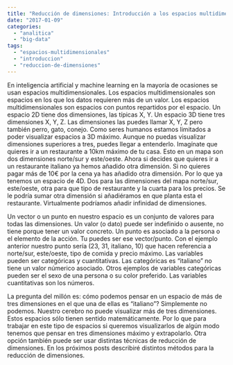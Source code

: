 ```yaml
---
title: "Reducción de dimensiones: Introducción a los espacios multidimensionales"
date: "2017-01-09"
categories: 
  - "analitica"
  - "big-data"
tags: 
  - "espacios-multidimensionales"
  - "introduccion"
  - "reduccion-de-dimensiones"
---
```


En inteligencia artificial y machine learning en la mayoría de ocasiones se usan espacios multidimensionales. Los espacios multidimensionales son espacios en los que los datos requieren más de un valor. Los espacios multidimensionales son espacios con puntos repartidos por el espacio. Un espacio 2D tiene dos dimensiones, las típicas X, Y. Un espacio 3D tiene tres dimensiones X, Y, Z. Las dimensiones las puedes llamar X, Y, Z pero también perro, gato, conejo. Como seres humanos estamos limitados a poder visualizar espacios a 3D máximo. Aunque no puedas visualizar dimensiones superiores a tres, puedes llegar a entenderlo. Imagínate que quieres ir a un restaurante a 10km máximo de tu casa. Esto en un mapa son dos dimensiones norte/sur y este/oeste. Ahora si decides que quieres ir a un restaurante italiano ya hemos añadido otra dimensión. Si no quieres pagar más de 10€ por la cena ya has añadido otra dimensión. Por lo que ya tenemos un espacio de 4D. Dos para las dimensiones del mapa norte/sur, este/oeste, otra para que tipo de restaurante y la cuarta para los precios. Se le podría sumar otra dimensión si añadiéramos en que planta esta el restaurante. Virtualmente podríamos añadir infinidad de dimensiones.

Un vector o un punto en nuestro espacio es un conjunto de valores para todas las dimensiones. Un valor (o dato) puede ser indefinido o ausente, no tiene porque tener un valor concreto. Un punto es asociado a la persona o el elemento de la acción. Tu puedes ser ese vector/punto. Con el ejemplo anterior nuestro punto sería (23, 31, italiano, 10) que hacen referencia a norte/sur, este/oeste, tipo de comida y precio máximo. Las variables pueden ser categóricas y cuantitativas. Las categóricas es “italiano” no tiene un valor númerico asociado. Otros ejemplos de variables categóricas pueden ser el sexo de una persona o su color preferido. Las variables cuantitativas son los números.

La pregunta del millón es: cómo podemos pensar en un espacio de más de tres dimensiones en el que una de ellas es “italiano”? Simplemente no podemos. Nuestro cerebro no puede visualizar más de tres dimensiones. Estos espacios sólo tienen sentido matemáticamente. Por lo que para trabajar en este tipo de espacios si queremos visualizarlos de algún modo tenemos que pensar en tres dimensiones máximo y extrapolarlo. Otra opción también puede ser usar distintas técnicas de reducción de dimensiones. En los próximos posts describiré distintos métodos para la reducción de dimensiones.
